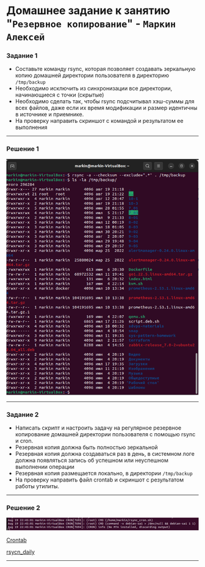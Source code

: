 # Домашнее задание к занятию "`Резервное копирование`" - `Маркин Алексей`

### Задание 1
- Составьте команду rsync, которая позволяет создавать зеркальную копию домашней директории пользователя в директорию `/tmp/backup`
- Необходимо исключить из синхронизации все директории, начинающиеся с точки (скрытые)
- Необходимо сделать так, чтобы rsync подсчитывал хэш-суммы для всех файлов, даже если их время модификации и размер идентичны в источнике и приемнике.
- На проверку направить скриншот с командой и результатом ее выполнения

---

### Решение 1

![Задание 1](https://github.com/Markin-AI/10-3/blob/main/img/1-1.png)


---

### Задание 2
- Написать скрипт и настроить задачу на регулярное резервное копирование домашней директории пользователя с помощью rsync и cron.
- Резервная копия должна быть полностью зеркальной
- Резервная копия должна создаваться раз в день, в системном логе должна появляться запись об успешном или неуспешном выполнении операции
- Резервная копия размещается локально, в директории `/tmp/backup`
- На проверку направить файл crontab и скриншот с результатом работы утилиты.
---

### Решение 2

![Задание 2](https://github.com/Markin-AI/10-3/blob/main/img/2-1.png)

[Crontab](https://github.com/Markin-AI/10-3/blob/main/files/root)

[rsycn_daily](https://github.com/Markin-AI/10-3/blob/main/files/rsync_daily.sh)


---
